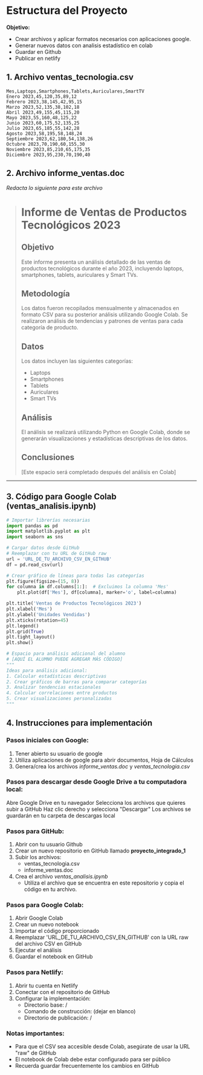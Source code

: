 # Estructura del Proyecto
**Objetivo:**
* Crear archivos y aplicar formatos necesarios con aplicaciones google.
* Generar nuevos datos con analisis estadístico en colab
* Guardar en Github
* Publicar en netlify

## 1. Archivo ventas_tecnologia.csv
```csv
Mes,Laptops,Smartphones,Tablets,Auriculares,SmartTV
Enero 2023,45,120,35,89,12
Febrero 2023,38,145,42,95,15
Marzo 2023,52,135,38,102,18
Abril 2023,49,155,45,115,20
Mayo 2023,55,160,48,125,22
Junio 2023,60,175,52,135,25
Julio 2023,65,185,55,142,28
Agosto 2023,58,195,58,148,24
Septiembre 2023,62,180,54,138,26
Octubre 2023,70,190,60,155,30
Noviembre 2023,85,210,65,175,35
Diciembre 2023,95,230,70,190,40
```

## 2. Archivo informe_ventas.doc
_Redacta lo siguiente para este archivo_
 
> # Informe de Ventas de Productos Tecnológicos 2023
>
> ## Objetivo
> Este informe presenta un análisis detallado de las ventas de productos tecnológicos durante el año 2023, incluyendo laptops, smartphones, tablets, auriculares y Smart TVs.
> 
> ## Metodología
> Los datos fueron recopilados mensualmente y almacenados en formato CSV para su posterior análisis utilizando Google Colab. Se realizaron análisis de tendencias y patrones de ventas para cada categoría de producto.
> 
> ## Datos
> Los datos incluyen las siguientes categorías:
> - Laptops
> - Smartphones
> - Tablets
> - Auriculares
> - Smart TVs
> 
> ## Análisis
> El análisis se realizará utilizando Python en Google Colab, donde se generarán visualizaciones y estadísticas descriptivas de los datos.
> 
> ## Conclusiones
> [Este espacio será completado después del análisis en Colab]
>
---

## 3. Código para Google Colab (ventas_analisis.ipynb)
```python
# Importar librerías necesarias
import pandas as pd
import matplotlib.pyplot as plt
import seaborn as sns

# Cargar datos desde GitHub
# Reemplazar con tu URL de GitHub raw
url = 'URL_DE_TU_ARCHIVO_CSV_EN_GITHUB'
df = pd.read_csv(url)

# Crear gráfico de líneas para todas las categorías
plt.figure(figsize=(15, 8))
for columna in df.columns[1:]:  # Excluimos la columna 'Mes'
    plt.plot(df['Mes'], df[columna], marker='o', label=columna)

plt.title('Ventas de Productos Tecnológicos 2023')
plt.xlabel('Mes')
plt.ylabel('Unidades Vendidas')
plt.xticks(rotation=45)
plt.legend()
plt.grid(True)
plt.tight_layout()
plt.show()

# Espacio para análisis adicional del alumno
# [AQUÍ EL ALUMNO PUEDE AGREGAR MÁS CÓDIGO]
"""
Ideas para análisis adicional:
1. Calcular estadísticas descriptivas
2. Crear gráficos de barras para comparar categorías
3. Analizar tendencias estacionales
4. Calcular correlaciones entre productos
5. Crear visualizaciones personalizadas
"""

```

## 4. Instrucciones para implementación
### Pasos iniciales con Google:
1. Tener abierto su usuario de google
2. Utiliza aplicaciones de google para abrir documentos, Hoja de Cálculos
3. Genera/crea los archivos *informe_ventas.doc* y *ventas_tecnologia.csv*

### Pasos para descargar desde Google Drive a tu computadora local:
Abre Google Drive en tu navegador
Selecciona los archivos que quieres subir a GitHub
Haz clic derecho y selecciona "Descargar"
Los archivos se guardarán en tu carpeta de descargas local

### Pasos para GitHub:
1. Abrir con tu usuario Github
2. Crear un nuevo repositorio en GitHub llamado **proyecto_integrado_1**
3. Subir los archivos:
   - ventas_tecnologia.csv
   - informe_ventas.doc
4. Crea el archivo *ventas_analisis.ipynb*
   - Utiliza el archivo que se encuentra en este repositorio y copia el código en tu archivo.

### Pasos para Google Colab:
1. Abrir Google Colab
2. Crear un nuevo notebook
3. Importar el código proporcionado
4. Reemplazar 'URL_DE_TU_ARCHIVO_CSV_EN_GITHUB' con la URL raw del archivo CSV en GitHub
5. Ejecutar el análisis
6. Guardar el notebook en GitHub

### Pasos para Netlify:
1. Abrir tu cuenta en Netlify
2. Conectar con el repositorio de GitHub
3. Configurar la implementación:
   - Directorio base: /
   - Comando de construcción: (dejar en blanco)
   - Directorio de publicación: /

### Notas importantes:
- Para que el CSV sea accesible desde Colab, asegúrate de usar la URL "raw" de GitHub
- El notebook de Colab debe estar configurado para ser público
- Recuerda guardar frecuentemente los cambios en GitHub
